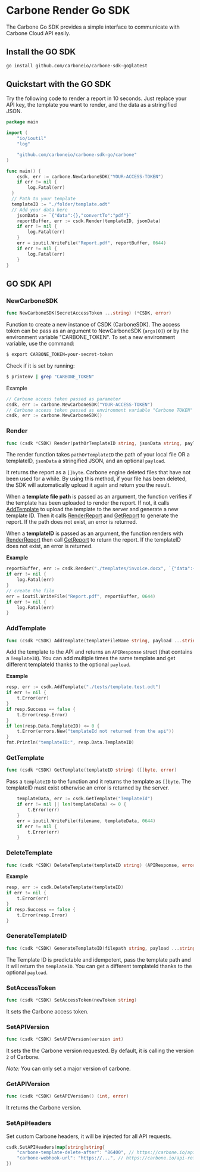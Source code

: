 # Carbone Render Go SDK

The Carbone Go SDK provides a simple interface to communicate with Carbone Cloud API easily.

## Install the GO SDK

```sh
go install github.com/carboneio/carbone-sdk-go@latest
```

## Quickstart with the GO SDK

Try the following code to render a report in 10 seconds. Just replace your API key, the template you want to render, and the data as a stringified JSON.

```go
package main

import (
	"io/ioutil"
	"log"

	"github.com/carboneio/carbone-sdk-go/carbone"
)

func main() {
	csdk, err := carbone.NewCarboneSDK("YOUR-ACCESS-TOKEN")
	if err != nil {
		log.Fatal(err)
  }
  // Path to your template
  templateID := "./folder/template.odt"
  // Add your data here
	jsonData := `{"data":{},"convertTo":"pdf"}`
	reportBuffer, err := csdk.Render(templateID, jsonData)
	if err != nil {
		log.Fatal(err)
	}
	err = ioutil.WriteFile("Report.pdf", reportBuffer, 0644)
	if err != nil {
		log.Fatal(err)
	}
}

```

## GO SDK API

### NewCarboneSDK
```go
func NewCarboneSDK(SecretAccessToken ...string) (*CSDK, error)
```
Function to create a new instance of CSDK (CarboneSDK).
The access token can be pass as an argument to NewCarboneSDK (`args[0]`) or by the environment variable "CARBONE_TOKEN".
To set a new environment variable, use the command:
```bash
$ export CARBONE_TOKEN=your-secret-token
```
Check if it is set by running:
```bash
$ printenv | grep "CARBONE_TOKEN"
```
Example
```go
// Carbone access token passed as parameter
csdk, err := carbone.NewCarboneSDK("YOUR-ACCESS-TOKEN")
// Carbone access token passed as environment variable "Carbone TOKEN"
csdk, err := carbone.NewCarboneSDK()
```
### Render
```go
func (csdk *CSDK) Render(pathOrTemplateID string, jsonData string, payload ...string) ([]byte, error)
```
The render function takes `pathOrTemplateID` the path of your local file OR a templateID, `jsonData` a stringified JSON, and an optional `payload`.

It returns the report as a `[]byte`. Carbone engine deleted files that have not been used for a while. By using this method, if your file has been deleted, the SDK will automatically upload it again and return you the result.

When a **template file path** is passed as an argument, the function verifies if the template has been uploaded to render the report. If not, it calls [AddTemplate](#AddTemplate) to upload the template to the server and generate a new template ID. Then it calls [RenderReport](#RenderReport) and [GetReport](#GetReport) to generate the report. If the path does not exist, an error is returned.

When a **templateID** is passed as an argument, the function renders with [RenderReport](#RenderReport) then call [GetReport](#GetReport) to return the report. If the templateID does not exist, an error is returned.

**Example**
```go
reportBuffer, err := csdk.Render("./templates/invoice.docx", `{"data":{"nane":"eric"},"convertTo":"pdf"}`, "OptionalPayload1234")
if err != nil {
	log.Fatal(err)
}
// create the file
err = ioutil.WriteFile("Report.pdf", reportBuffer, 0644)
if err != nil {
	log.Fatal(err)
}
```


### AddTemplate
```go
func (csdk *CSDK) AddTemplate(templateFileName string, payload ...string) (APIResponse, error)
```
Add the template to the API and returns an `APIResponse` struct (that contains a `TemplateID`).
You can add multiple times the same template and get different templateId thanks to the optional `payload`.

**Example**
```go
resp, err := csdk.AddTemplate("./tests/template.test.odt")
if err != nil {
	t.Error(err)
}
if resp.Success == false {
	t.Error(resp.Error)
}
if len(resp.Data.TemplateID) <= 0 {
	t.Error(errors.New("templateId not returned from the api"))
}
fmt.Println("templateID:", resp.Data.TemplateID)
```

### GetTemplate
```go
func (csdk *CSDK) GetTemplate(templateID string) ([]byte, error)
```

Pass a `templateID` to the function and it returns the template as `[]byte`. The templateID must exist otherwise an error is returned by the server.

```go
	templateData, err := csdk.GetTemplate("TemplateId")
	if err != nil || len(templateData) <= 0 {
		t.Error(err)
	}
	err = ioutil.WriteFile(filename, templateData, 0644)
	if err != nil {
		t.Error(err)
	}
```

### DeleteTemplate
```go
func (csdk *CSDK) DeleteTemplate(templateID string) (APIResponse, error)
```
**Example**
```go
resp, err := csdk.DeleteTemplate(templateID)
if err != nil {
	t.Error(err)
}
if resp.Success == false {
	t.Error(resp.Error)
}
```

### GenerateTemplateID
```go
func (csdk *CSDK) GenerateTemplateID(filepath string, payload ...string) (string, error)
```
The Template ID is predictable and idempotent, pass the template path and it will return the `templateID`.
You can get a different templateId thanks to the optional `payload`.


### SetAccessToken
```go
func (csdk *CSDK) SetAccessToken(newToken string)
```
It sets the Carbone access token.

### SetAPIVersion
```go
func (csdk *CSDK) SetAPIVersion(version int)
```
It sets the the Carbone version requested. By default, it is calling the version `2` of Carbone.

*Note:* You can only set a major version of carbone.

### GetAPIVersion
```go
func (csdk *CSDK) GetAPIVersion() (int, error)
```
It returns the Carbone version.

### SetApiHeaders
Set custom Carbone headers, it will be injected for all API requests.
```go
csdk.SetAPIHeaders(map[string]string{
	"carbone-template-delete-after": "86400", // https://carbone.io/api-reference.html#template-storage
	"carbone-webhook-url": "https://...", // https://carbone.io/api-reference.html#api-webhook
})
```